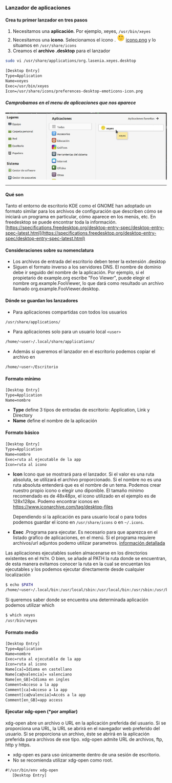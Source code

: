 ### Lanzador de aplicaciones

#### Crea tu primer lanzador en tres pasos


1. Necesitamos una **aplicación**. Por ejemplo, xeyes, `/usr/bin/xeyes`
2. Necesitamos una **icono**. Selecionamos el icono . <img src="preferences-desktop-emoticons-icon.png" width="24px" heith="24px"/> [icono.png](preferences-desktop-emoticons-icon.png) y lo situamos en `/usr/share/icons`
3. Creamos el **archivo .desktop** para el lanzador
```sh
sudo vi /usr/share/applications/org.lasenia.xeyes.desktop
```

```
[Desktop Entry]
Type=Application
Name=xeyes
Exec=/usr/bin/xeyes
Icon=/usr/share/icons/preferences-desktop-emoticons-icon.png
```

##### Comprobamos en el menu de aplicaciones que nos aparece

![Menú de las aplicaiones](menu_apps.png)




---

#### Qué son

Tanto el entorno de escritorio KDE como el GNOME han adoptado un formato similar para los archivos de configuración que describen cómo se iniciará un programa en particular, cómo aparece en los menús, etc.
En freedesktop se puede encontrar toda la información. [https://specifications.freedesktop.org/desktop-entry-spec/desktop-entry-spec-latest.html](https://specifications.freedesktop.org/desktop-entry-spec/desktop-entry-spec-latest.html)

#### Consideraciones sobre su nomenclatura

* Los archivos de entrada del escritorio deben tener la extensión .desktop
* Siguen el formato inverso a los servidores DNS. El nombre de dominio debe ir seguido del nombre de la aplicación. Por ejemplo, si el propietario de example.org escribe "Foo Viewer", puede elegir el nombre org.example.FooViewer, lo que dará como resultado un archivo llamado org.example.FooViewer.desktop.

#### Dónde se guardan los lanzadores

* Para aplicaciones compartidas con todos los usuarios

```sh
/usr/share/applications/
```

* Para aplicaciones solo para un usuario local `<user>`

```sh
/home/<user>/.local/share/applications/
```

* Además si queremos el lanzador en el escritorio podemos copiar el archivo en

```sh
/home/<user>/Escritorio
```

#### Formato mínimo
    [Desktop Entry]
    Type=Application
    Name=nombre

* **Type** define 3 tipos de entradas de escritorio: Application, Link y Directory
* **Name** define el nombre de la aplicación

#### Formato básico

    [Desktop Entry]
    Type=Application
    Name=nombre
    Exec=ruta al ejecutable de la app
    Icon=ruta al icono

* **Icon** Icono que se mostrará para el lanzador. Si el valor es una ruta absoluta, se utilizará el archivo proporcionado. Si el nombre no es una ruta absoluta entenderá que es el nombre de un tema.
  Podemos crear nuestro propio icono o elegir uno diponible. El tamaño mínimo recomendado es de 48x48px, el icono utilizado en el ejemplo es de 128x128px. Podemo encontrar iconos en https://www.iconarchive.com/tag/desktop-files

  Dependiendo si la aplicación es para usuario local o para todos podemos guardar el icono en `/usr/share/icons` o en `~/.icons`.
* **Exec** .Programa para ejecutar. Es necesario para que aparezca en el listado grafico de aplicaciones, en el menú. Si el programa requiere archivos/url adjuntos podemo utilizar parametros. [información detallada](https://specifications.freedesktop.org/desktop-entry-spec/latest/ar01s07.html)

Las aplicaciones ejecutables suelen almacenarse en los directorios existentes en el `PATH`. O bien, se añade al PATH la ruta donde se encuentran, de esta manera evitamos conocer la ruta en la cual se encuentan los ejecutables y los podemos ejecutar directamente desde cualquier localización  
```sh  
$ echo $PATH
/home/<user>/.local/bin:/usr/local/sbin:/usr/local/bin:/usr/sbin:/usr/bin:/sbin:/bin:/usr/games:/usr/local/games:/snap/bin
```

Si queremos saber donde se encuentra una determinada aplicación podemos utilizar which
```sh
$ which xeyes 
/usr/bin/xeyes
```

#### Formato medio

    [Desktop Entry]
    Type=Application
    Name=nombre
    Exec=ruta al ejecutable de la app
    Icon=ruta al icono
    Name[ca]=Idioma en castellano
    Name[ca@valencia]= valenciano
    Name[en_GB]=Idioma en ingles
    Comment=Acceso a la app
    Comment[ca]=Acceso a la app
    Comment[ca@valencia]=Accés a la app
    Comment[en_GB]=app access 

#### Ejecutar xdg-open (*por ampliar)

xdg-open abre un archivo o URL en la aplicación preferida del usuario. Si se proporciona una URL, la URL se abrirá en el navegador web preferido del usuario. Si se proporciona un archivo, éste se abrirá en la aplicación preferida para archivos de ese tipo. xdg-open admite URL de archivos, ftp, http y https.

* xdg-open es para uso únicamente dentro de una sesión de escritorio.
* No se recomienda utilizar xdg-open como root.

```
#!/usr/bin/env xdg-open
   [Desktop Entry]
```
